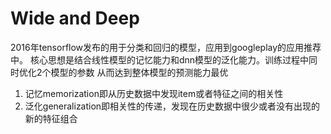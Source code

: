 # Wide and Deep

2016年tensorflow发布的用于分类和回归的模型，应用到googleplay的应用推荐中。
核心思想是结合线性模型的记忆能力和dnn模型的泛化能力。训练过程中同时优化2个模型的参数
从而达到整体模型的预测能力最优

1. 记忆memorization即从历史数据中发现item或者特征之间的相关性
2. 泛化generalization即相关性的传递，发现在历史数据中很少或者没有出现的新的特征组合

